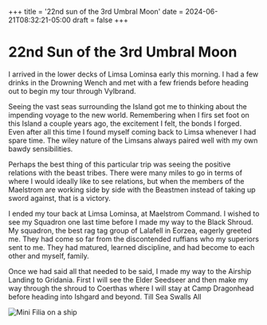 +++
title = '22nd sun of the 3rd Umbral Moon'
date = 2024-06-21T08:32:21-05:00
draft = false
+++

# 22nd Sun of the 3rd Umbral Moon

I arrived in the lower decks of Limsa Lominsa early this morning. I had a few drinks in the Drowning Wench and met with a few friends before heading out to begin my tour through Vylbrand. 

Seeing the vast seas surrounding the Island got me to thinking about the impending voyage to the new world. Remembering when I firs set foot on this Island a couple years ago, the excitement I felt, the bonds I forged. Even after all this time I found myself coming back to Limsa whenever I had spare time. The wiley nature of the Limsans always paired well with my own bawdy sensibilities.

Perhaps the best thing of this particular trip was seeing the positive relations with the beast tribes. There were many miles to go in terms of where I would ideally like to see relations, but when the members of the Maelstrom are working side by side with the Beastmen instead of taking up sword against, that is a victory.

I ended my tour back at Limsa Lominsa, at Maelstrom Command. I wished to see my Squadron one last time before I made  my way to the Black Shroud. My squadron, the best rag tag group of Lalafell in Eorzea, eagerly greeted me. They had come so far from the discontended ruffians who my superiors sent to me. They had matured, learned discipline, and had become to each other and myself, family. 

Once we had said all that needed to be said, I made my way to the Airship Landing to Gridania. First I will see the Elder Seedseer and then make my way through the shroud to Coerthas where I will stay at Camp Dragonhead before heading into Ishgard and beyond. Till Sea Swalls All

![Mini Filia on a ship](https://live.staticflickr.com/65535/53807241885_c30cc2b0ca_b.jpg)